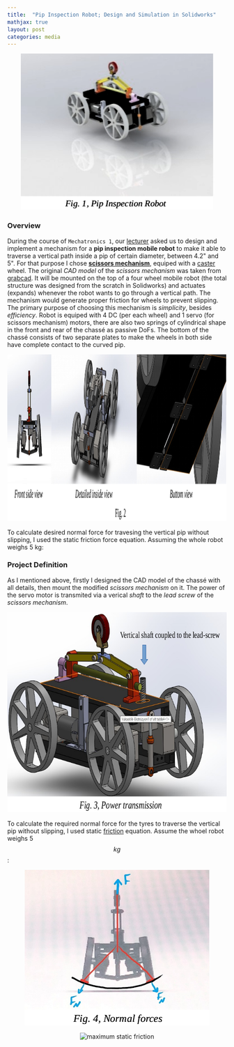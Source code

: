 ```yaml
---
title:  "Pip Inspection Robot; Design and Simulation in Solidworks"
mathjax: true
layout: post
categories: media
---
```


<p style="text-align:center;">
    <img width="442" height="359" src="/img/pip_inspection_robot/pip_inspection_robot.png" alt="Pip-Inspection robot">
</p>

### Overview

During the course of `Mechatronics 1`, our [lecturer](https://profile.ut.ac.ir/en/~hrhadi/courses) asked us to design and implement a mechanism for a __pip inspection mobile robot__ to make it able to traverse a vertical path inside a pip of certain diameter, between 4.2" and 5". For that purpose I chose [__scissors mechanism__](https://en.wikipedia.org/wiki/Scissors_mechanism), equiped with a [caster](https://en.wikipedia.org/wiki/Caster) wheel. The original _CAD model_ of the _scissors mechanism_ was taken from [grabcad](https://grabcad.com/library). It will be mounted on the top of a four wheel mobile robot (the total structure was designed from the scratch in Solidworks) and actuates (expands) whenever the robot wants to go through a vertical path. The mechanism would generate proper friction for wheels to prevent slipping. The primary purpose of choosing this mechanism is _simplicity_, besides _efficiency_. Robot is equiped with 4 DC (per each wheel) and 1 servo (for scissors mechanism) motors, there are also two springs of cylindrical shape in the front and rear of the chassé as passive DoFs. The bottom of the chassé consists of two separate plates to make the wheels in both side have complete contact to the curved pip.

<p style="text-align:center;">
    <img width="1310" height="383" src="/img/pip_inspection_robot/detailed_views.png" alt="detailed view">
</p>

To calculate desired normal force for travesing the vertical pip without slipping, I used the static friction force equation. Assuming the whole robot weighs 5 kg:

### Project Definition

As I mentioned above, firstly I designed the CAD model of the chassé with all details, then mount the modified _scissors mechanism_ on it. The power of the servo motor is transmited via a verical _shaft_ to the _lead screw_ of the _scissors mechanism_.

<p style="text-align:center;">
    <img width="708" height="460" src="/img/pip_inspection_robot/power_transmission.png" alt="power transmission">
</p>

To calculate the required normal force for the tyres to traverse the vertical pip without slipping, I used static [friction](https://en.wikipedia.org/wiki/Friction) equation. Assume the whoel robot weighs 5 $$kg$$:

<p style="text-align:center;">
    <img width="424" height="357" src="/img/pip_inspection_robot/normal_forces.png" alt="normal forces">
</p>

<p style="text-align:center;">
    <img src="https://latex.codecogs.com/svg.image?F_{max}=\mu&space;N;&space;\mathbf{(1)}" title="maximum static friction" />
</p>

<p style="text-align:center;">
    <img src="https://latex.codecogs.com/svg.image?N_{caster}=166.7&space;(N)" title="" />
</p>
    
<!-- <p style="text-align:center;">
   <video width="320" height="240" poster="/img/project_img.png" controls>
      <source src="/videos/DOFs.mp4" type="video/mp4">
      Your browser does not support the video tag.
   </video>
</p> -->
